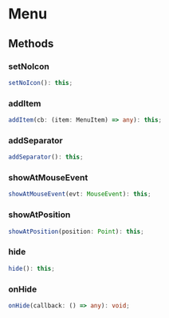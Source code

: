 # Menu



## Methods

### setNoIcon

```ts
setNoIcon(): this;
```



### addItem

```ts
addItem(cb: (item: MenuItem) => any): this;
```



### addSeparator

```ts
addSeparator(): this;
```



### showAtMouseEvent

```ts
showAtMouseEvent(evt: MouseEvent): this;
```



### showAtPosition

```ts
showAtPosition(position: Point): this;
```



### hide

```ts
hide(): this;
```



### onHide

```ts
onHide(callback: () => any): void;
```



